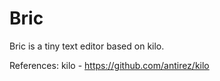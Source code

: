 # Bric
Bric is a tiny text editor based on kilo.


References:
kilo - https://github.com/antirez/kilo
